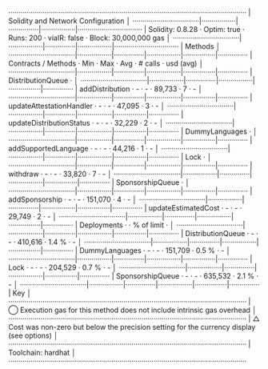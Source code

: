 ······················································································································
|  Solidity and Network Configuration                                                                                │
·································|·················|···············|·················|································
|  Solidity: 0.8.28              ·  Optim: true    ·  Runs: 200    ·  viaIR: false   ·     Block: 30,000,000 gas     │
·································|·················|···············|·················|································
|  Methods                                                                                                           │
·································|·················|···············|·················|················|···············
|  Contracts / Methods           ·  Min            ·  Max          ·  Avg            ·  # calls       ·  usd (avg)   │
·································|·················|···············|·················|················|···············
|  DistributionQueue             ·                                                                                   │
·································|·················|···············|·················|················|···············
|      addDistribution           ·              -  ·            -  ·         89,733  ·             7  ·           -  │
·································|·················|···············|·················|················|···············
|      updateAttestationHandler  ·              -  ·            -  ·         47,095  ·             3  ·           -  │
·································|·················|···············|·················|················|···············
|      updateDistributionStatus  ·              -  ·            -  ·         32,229  ·             2  ·           -  │
·································|·················|···············|·················|················|···············
|  DummyLanguages                ·                                                                                   │
·································|·················|···············|·················|················|···············
|      addSupportedLanguage      ·              -  ·            -  ·         44,216  ·             1  ·           -  │
·································|·················|···············|·················|················|···············
|  Lock                          ·                                                                                   │
·································|·················|···············|·················|················|···············
|      withdraw                  ·              -  ·            -  ·         33,820  ·             7  ·           -  │
·································|·················|···············|·················|················|···············
|  SponsorshipQueue              ·                                                                                   │
·································|·················|···············|·················|················|···············
|      addSponsorship            ·              -  ·            -  ·        151,070  ·             4  ·           -  │
·································|·················|···············|·················|················|···············
|      updateEstimatedCost       ·              -  ·            -  ·         29,749  ·             2  ·           -  │
·································|·················|···············|·················|················|···············
|  Deployments                                     ·                                 ·  % of limit    ·              │
·································|·················|···············|·················|················|···············
|  DistributionQueue             ·              -  ·            -  ·        410,616  ·         1.4 %  ·           -  │
·································|·················|···············|·················|················|···············
|  DummyLanguages                ·              -  ·            -  ·        151,709  ·         0.5 %  ·           -  │
·································|·················|···············|·················|················|···············
|  Lock                          ·              -  ·            -  ·        204,529  ·         0.7 %  ·           -  │
·································|·················|···············|·················|················|···············
|  SponsorshipQueue              ·              -  ·            -  ·        635,532  ·         2.1 %  ·           -  │
·································|·················|···············|·················|················|···············
|  Key                                                                                                               │
······················································································································
|  ◯  Execution gas for this method does not include intrinsic gas overhead                                          │
······················································································································
|  △  Cost was non-zero but below the precision setting for the currency display (see options)                       │
······················································································································
|  Toolchain:  hardhat                                                                                               │
······················································································································
